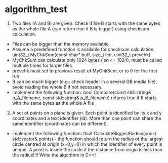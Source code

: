 # algorithm_test


1. Two files (A and B) are given. Check if file B starts with the same bytes as the whole file A
(can return true if B is bigger) using checksum calculation.
- Files can be bigger than the memory available
- Assume a predefined function is available for checksum calculation: uint32_t
MyChkSum(const char* buff, size_t len, uint32_t prevchk)
- MyChkSum can calculate only 1024 bytes (len <= 1024), must be called
multiple times for larger files
- prevchk must set to previous result of MyChkSum, or to 0 for the first run
- B can be much bigger (e.g.: check header in a several GB media file), avoid reading
the whole B if not necessary.
- Implement the following function:
bool Compare(const std::string& p_A_filename, const std::string& p_B_filename)
returns true if B starts with the same bytes as the whole A file

2. A set of points on a plane is given. Each point is identified by its x and y coordinates and a
text identifier (id). More than one point can share the same identifier (coordinates can be
different).
- implement the following function:
float CalculateBiggestRadius(const std::vector<Point>& points) - the function should
return the radius of the largest circle centred at origin (x=0,y=0) in which the identifier
of every point is unique. A point is inside the circle if the distance from origin is
less than the radius!!!! Write the algorithm in C++!
